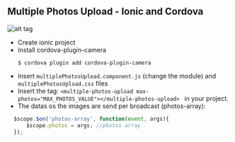 ## Multiple Photos Upload - Ionic and Cordova
![alt tag](http://i.imgur.com/dEmp8Fm.png)
* Create ionic project
* Install cordova-plugin-camera
  ```
  $ cordova plugin add cordova-plugin-camera
  ```
* Insert ```multiplePhotosUpload.component.js``` (change the module) and ```multiplePhotosUpload.css``` files
* Insert the tag: ``` <multiple-photos-upload max-photos="MAX_PHOTOS_VALUE"></multiple-photos-upload>  ``` in your project. 
* The datas os the images are send per broadcast (photos-array): 
```javascript
  $scope.$on('photos-array', function(event, args){
      $scope.photos = args; //photos array
  });
 ```

